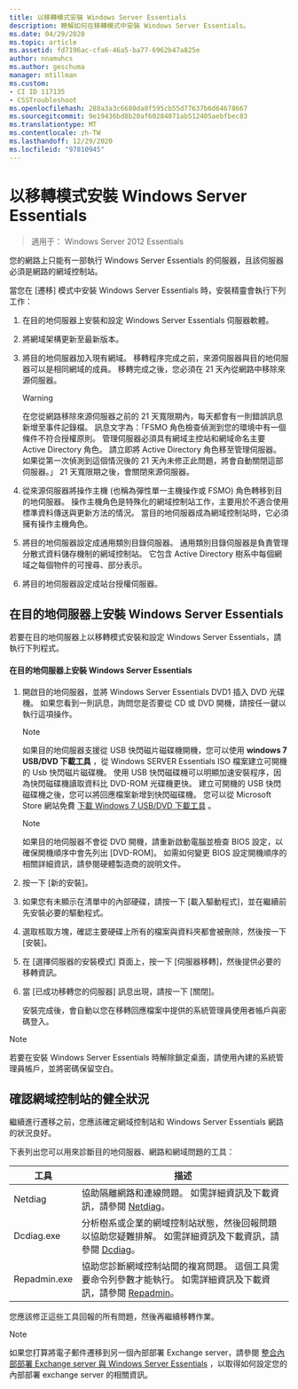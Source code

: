 ```yaml
---
title: 以移轉模式安裝 Windows Server Essentials
description: 瞭解如何在移轉模式中安裝 Windows Server Essentials。
ms.date: 04/29/2020
ms.topic: article
ms.assetid: fd7196ac-cfa6-46a5-ba77-6962b47a825e
author: nnamuhcs
ms.author: geschuma
manager: mtillman
ms.custom:
- CI ID 117135
- CSSTroubleshoot
ms.openlocfilehash: 288a3a3c6680da8f595cb55d77637b6d64678667
ms.sourcegitcommit: 9e19436bd8b20af60284071ab512405aebfbec83
ms.translationtype: MT
ms.contentlocale: zh-TW
ms.lasthandoff: 12/29/2020
ms.locfileid: "97810945"
---
```

# <a name="install-windows-server-essentials-in-migration-mode"></a>以移轉模式安裝 Windows Server Essentials

> 適用于： Windows Server 2012 Essentials

您的網路上只能有一部執行 Windows Server Essentials 的伺服器，且該伺服器必須是網路的網域控制站。

 當您在 [遷移] 模式中安裝 Windows Server Essentials 時，安裝精靈會執行下列工作：

1.  在目的地伺服器上安裝和設定 Windows Server Essentials 伺服器軟體。

2.  將網域架構更新至最新版本。

3.  將目的地伺服器加入現有網域。 移轉程序完成之前，來源伺服器與目的地伺服器可以是相同網域的成員。 移轉完成之後，您必須在 21 天內從網路中移除來源伺服器。

    > [!WARNING]
    >  在您從網路移除來源伺服器之前的 21 天寬限期內，每天都會有一則錯誤訊息新增至事件記錄檔。 訊息文字為：「FSMO 角色檢查偵測到您的環境中有一個條件不符合授權原則。 管理伺服器必須具有網域主控站和網域命名主要 Active Directory 角色。 請立即將 Active Directory 角色移至管理伺服器。 如果從第一次偵測到這個情況後的 21 天內未修正此問題，將會自動關閉這部伺服器。」 21 天寬限期之後，會關閉來源伺服器。

4.  從來源伺服器將操作主機 (也稱為彈性單一主機操作或 FSMO) 角色轉移到目的地伺服器。 操作主機角色是特殊化的網域控制站工作，主要用於不適合使用標準資料傳送與更新方法的情況。 當目的地伺服器成為網域控制站時，它必須擁有操作主機角色。

5.  將目的地伺服器設定成通用類別目錄伺服器。 通用類別目錄伺服器是負責管理分散式資料儲存機制的網域控制站。 它包含 Active Directory 樹系中每個網域之每個物件的可搜尋、部分表示。

6.  將目的地伺服器設定成站台授權伺服器。

##  <a name="install-windows-server-essentials-on-the-destination-server"></a><a name="BKMK_Install"></a> 在目的地伺服器上安裝 Windows Server Essentials
 若要在目的地伺服器上以移轉模式安裝和設定 Windows Server Essentials，請執行下列程式。

#### <a name="to-install-windows-server-essentials-on-the-destination-server"></a>在目的地伺服器上安裝 Windows Server Essentials

1. 開啟目的地伺服器，並將 Windows Server Essentials DVD1 插入 DVD 光碟機。 如果您看到一則訊息，詢問您是否要從 CD 或 DVD 開機，請按任一鍵以執行這項操作。

   > [!NOTE]
   >  如果目的地伺服器支援從 USB 快閃磁片磁碟機開機，您可以使用 **windows 7 USB/DVD 下載工具** ，從 Windows SERVER Essentials ISO 檔案建立可開機的 Usb 快閃磁片磁碟機。 使用 USB 快閃磁碟機可以明顯加速安裝程序，因為快閃磁碟機讀取資料比 DVD-ROM 光碟機更快。 建立可開機的 USB 快閃磁碟機之後，您可以將回應檔案新增到快閃磁碟機。 您可以從 Microsoft Store 網站免費 [下載 Windows 7 USB/DVD 下載工具](https://go.microsoft.com/fwlink/p/?LinkId=248282) 。

   > [!NOTE]
   >  如果目的地伺服器不會從 DVD 開機，請重新啟動電腦並檢查 BIOS 設定，以確保開機順序中會先列出 [DVD-ROM]。 如需如何變更 BIOS 設定開機順序的相關詳細資訊，請參閱硬體製造商的說明文件。

2. 按一下 [新的安裝]。

3. 如果您有未顯示在清單中的內部硬碟，請按一下 [載入驅動程式]，並在繼續前先安裝必要的驅動程式。

4. 選取核取方塊，確認主要硬碟上所有的檔案與資料夾都會被刪除，然後按一下 [安裝]。

5. 在 [選擇伺服器的安裝模式] 頁面上，按一下 [伺服器移轉]，然後提供必要的移轉資訊。

6. 當 [已成功移轉您的伺服器] 訊息出現，請按一下 [關閉]。

   安裝完成後，會自動以您在移轉回應檔案中提供的系統管理員使用者帳戶與密碼登入。

> [!NOTE]
>  若要在安裝 Windows Server Essentials 時解除鎖定桌面，請使用內建的系統管理員帳戶，並將密碼保留空白。

##  <a name="verify-the-health-of-the-domain-controller"></a><a name="BKMK_VerifyTheHealthOfDC"></a> 確認網域控制站的健全狀況
 繼續進行遷移之前，您應該確定網域控制站和 Windows Server Essentials 網路的狀況良好。

 下表列出您可以用來診斷目的地伺服器、網路和網域問題的工具：

|工具|描述|
|----------|-----------------|
|Netdiag|協助隔離網路和連線問題。 如需詳細資訊及下載資訊，請參閱 [Netdiag](https://go.microsoft.com/fwlink/?LinkId=217388)。|
|Dcdiag.exe|分析樹系或企業的網域控制站狀態，然後回報問題以協助您疑難排解。 如需詳細資訊及下載資訊，請參閱 [Dcdiag](https://go.microsoft.com/fwlink/?LinkId=217389)。|
|Repadmin.exe|協助您診斷網域控制站間的複寫問題。 這個工具需要命令列參數才能執行。 如需詳細資訊及下載資訊，請參閱 [Repadmin](https://go.microsoft.com/fwlink/?LinkId=217387)。|

 您應該修正這些工具回報的所有問題，然後再繼續移轉作業。

> [!NOTE]
>  如果您打算將電子郵件遷移到另一個內部部署 Exchange server，請參閱 [整合內部部署 Exchange server 與 Windows Server Essentials](../manage/Integrate-an-On-Premises-Exchange-Server-with-Windows-Server-Essentials.md) ，以取得如何設定您的內部部署 exchange server 的相關資訊。
